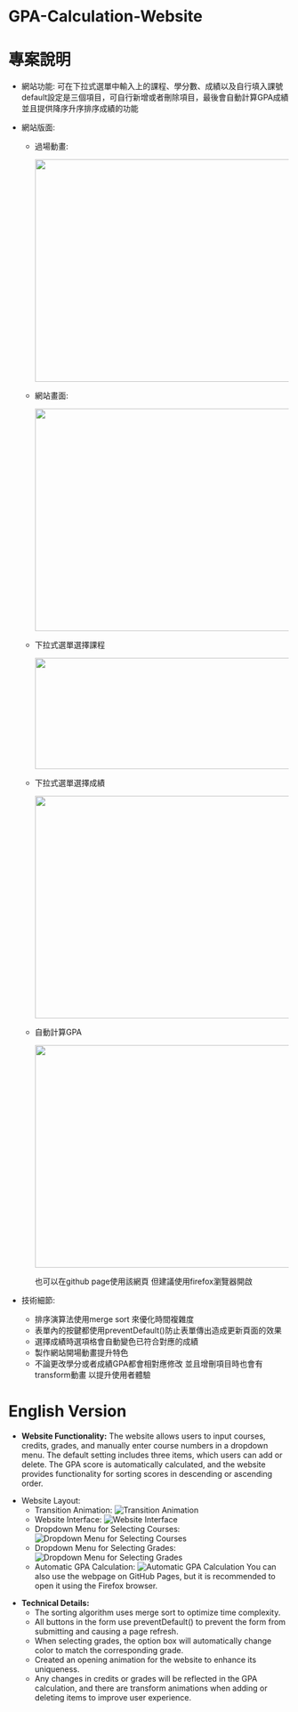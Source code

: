 # GPA-Calculation-Website

# 專案說明
* 網站功能: 可在下拉式選單中輸入上的課程、學分數、成績以及自行填入課號 default設定是三個項目，可自行新增或者刪除項目，最後會自動計算GPA成績 並且提供降序升序排序成績的功能
* 網站版面:
  * 過場動畫:
    
    <img height="400" width="800" src="https://github.com/nickchen111/GPA-Calculation-Website/blob/main/img/%E9%81%8E%E5%A0%B4%E5%8B%95%E7%95%AB.png">
  * 網站畫面:
    
    <img height="400" width="800" src="https://github.com/nickchen111/GPA-Calculation-Website/blob/main/img/%E7%B6%B2%E7%AB%99%E7%95%AB%E9%9D%A2.png">
  * 下拉式選單選擇課程
    
    <img height="200" width="1200" src="https://github.com/nickchen111/GPA-Calculation-Website/blob/main/img/%E4%B8%8B%E6%8B%89%E5%BC%8F%E9%81%B8%E5%96%AE%E9%81%B8%E6%93%87%E8%AA%B2%E7%A8%8B.png">
  * 下拉式選單選擇成績

    <img height="400" width="800" src="https://github.com/nickchen111/GPA-Calculation-Website/blob/main/img/%E4%B8%8B%E6%8B%89%E5%BC%8F%E9%81%B8%E5%96%AE%E9%81%B8%E6%93%87%E6%88%90%E7%B8%BE%E5%AD%B8%E5%88%86%E6%95%B8.png">
  * 自動計算GPA

    <img height="400" width="800" src="https://github.com/nickchen111/GPA-Calculation-Website/blob/main/img/%E8%87%AA%E5%8B%95%E8%A8%88%E7%AE%97GPA.png">
    
    也可以在github page使用該網頁 但建議使用firefox瀏覽器開啟
    
* 技術細節:
  * 排序演算法使用merge sort 來優化時間複雜度
  * 表單內的按鍵都使用preventDefault()防止表單傳出造成更新頁面的效果
  * 選擇成績時選項格會自動變色已符合對應的成績
  * 製作網站開場動畫提升特色
  * 不論更改學分或者成績GPA都會相對應修改 並且增刪項目時也會有transform動畫 以提升使用者體驗

# English Version
- **Website Functionality:** The website allows users to input courses, credits, grades, and manually enter course numbers in a dropdown menu. The default setting includes three items, which users can add or delete. The GPA score is automatically calculated, and the website provides functionality for sorting scores in descending or ascending order.
* Website Layout:
  * Transition Animation:
    ![Transition Animation](https://github.com/nickchen111/GPA-Calculation-Website/blob/main/img/%E9%81%8E%E5%A0%B4%E5%8B%95%E7%95%AB.png)
  * Website Interface:
    ![Website Interface](https://github.com/nickchen111/GPA-Calculation-Website/blob/main/img/%E7%B6%B2%E7%AB%99%E7%95%AB%E9%9D%A2.png)
  * Dropdown Menu for Selecting Courses:
    ![Dropdown Menu for Selecting Courses](https://github.com/nickchen111/GPA-Calculation-Website/blob/main/img/%E4%B8%8B%E6%8B%89%E5%BC%8F%E9%81%B8%E5%96%AE%E9%81%B8%E6%93%87%E8%AA%B2%E7%A8%8B.png)
  * Dropdown Menu for Selecting Grades:
    ![Dropdown Menu for Selecting Grades](https://github.com/nickchen111/GPA-Calculation-Website/blob/main/img/%E4%B8%8B%E6%8B%89%E5%BC%8F%E9%81%B8%E5%96%AE%E9%81%B8%E6%93%87%E6%88%90%E7%B8%BE%E5%AD%B8%E5%88%86%E6%95%B8.png)
  * Automatic GPA Calculation:
    ![Automatic GPA Calculation](https://github.com/nickchen111/GPA-Calculation-Website/blob/main/img/%E8%87%AA%E5%8B%95%E8%A8%88%E7%AE%97GPA.png)
    You can also use the webpage on GitHub Pages, but it is recommended to open it using the Firefox browser.
- **Technical Details:**
  - The sorting algorithm uses merge sort to optimize time complexity.
  - All buttons in the form use preventDefault() to prevent the form from submitting and causing a page refresh.
  - When selecting grades, the option box will automatically change color to match the corresponding grade.
  - Created an opening animation for the website to enhance its uniqueness.
  - Any changes in credits or grades will be reflected in the GPA calculation, and there are transform animations when adding or deleting items to improve user experience.
